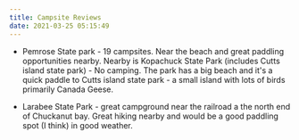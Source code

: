 ```yaml
---
title: Campsite Reviews
date: 2021-03-25 05:15:49
---
```


- Pemrose State park - 19 campsites. Near the beach and great paddling opportunities nearby. Nearby is Kopachuck State Park (includes Cutts island state park) - No camping. The park has a big beach and it's a quick paddle to Cutts island state park - a small island with lots of birds primarily Canada Geese.

- Larabee State Park - great campground near the railroad a the north end of Chuckanut bay. Great hiking nearby and would be a good paddling spot (I think) in good weather.
